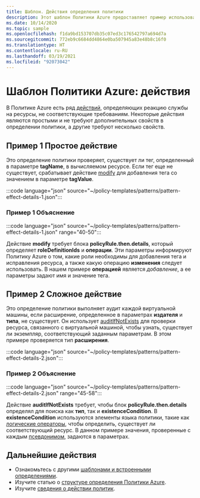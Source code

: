 ```yaml
---
title: Шаблон. Действия определения политики
description: Этот шаблон Политики Azure предоставляет пример использования разных действий с помощью определения политики.
ms.date: 10/14/2020
ms.topic: sample
ms.openlocfilehash: f1da9bd153707db35c07ed3c176542797a694d7a
ms.sourcegitcommit: 772eb9c6684dd4864e0ba507945a83e48b8c16f0
ms.translationtype: HT
ms.contentlocale: ru-RU
ms.lasthandoff: 03/19/2021
ms.locfileid: "92073042"
---
```

# <a name="azure-policy-pattern-effects"></a>Шаблон Политики Azure: действия

В Политике Azure есть ряд [действий](../concepts/effects.md), определяющих реакцию службы на ресурсы, не соответствующие требованиям. Некоторые действия являются простыми и не требуют дополнительных свойств в определении политики, а другие требуют несколько свойств.

## <a name="sample-1-simple-effect"></a>Пример 1 Простое действие

Это определение политики проверяет, существует ли тег, определенный в параметре **tagName**, в вычисляемом ресурсе. Если тег еще не существует, срабатывает действие [modify](../concepts/effects.md#modify) для добавления тега со значением в параметре **tagValue**.

:::code language="json" source="~/policy-templates/patterns/pattern-effect-details-1.json":::

### <a name="sample-1-explanation"></a>Пример 1 Объяснение

:::code language="json" source="~/policy-templates/patterns/pattern-effect-details-1.json" range="40-50":::

Действие **modify** требует блока **policyRule.then.details**, который определяет **roleDefinitionIds** и **операции**. Эти параметры информируют Политику Azure о том, какие роли необходимы для добавления тега и исправления ресурса, а также какую операцию **изменения** следует использовать. В нашем примере **операцией** является _добавление_, а ее параметры задают имя и значение тега.

## <a name="sample-2-complex-effect"></a>Пример 2 Сложное действие

Это определение политики выполняет аудит каждой виртуальной машины, если расширение, определенное в параметрах **издателя** и **типа**, не существует. Он использует [auditIfNotExists](../concepts/effects.md#auditifnotexists) для проверки ресурса, связанного с виртуальной машиной, чтобы узнать, существует ли экземпляр, соответствующий заданным параметрам. В этом примере проверяется тип **расширения**.

:::code language="json" source="~/policy-templates/patterns/pattern-effect-details-2.json":::

### <a name="sample-2-explanation"></a>Пример 2 Объяснение

:::code language="json" source="~/policy-templates/patterns/pattern-effect-details-2.json" range="45-58":::

Действие **auditIfNotExists** требует, чтобы блок **policyRule.then.details** определял для поиска как **тип**, так и **existenceCondition**. В **existenceCondition** используются элементы языка политики, такие как [логические операторы](../concepts/definition-structure.md#logical-operators), чтобы определить, существует ли соответствующий ресурс. В данном примере значения, проверенные с каждым [псевдонимом](../concepts/definition-structure.md#aliases), задаются в параметрах.

## <a name="next-steps"></a>Дальнейшие действия

- Ознакомьтесь с другими [шаблонами и встроенными определениями](./index.md).
- Изучите статью о [структуре определения Политики Azure](../concepts/definition-structure.md).
- Изучите [сведения о действии политик](../concepts/effects.md).